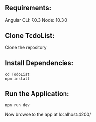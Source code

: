 ## Requirements:

Angular CLI: 7.0.3
Node: 10.3.0

## Clone TodoList:

Clone the repository

## Install Dependencies:

```
cd TodoList
npm install
```

## Run the Application:

```
npm run dev
```

Now browse to the app at localhost:4200/

